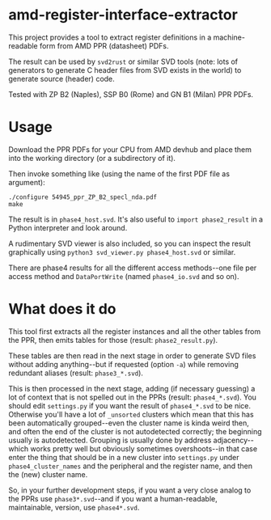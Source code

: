 # amd-register-interface-extractor

This project provides a tool to extract register definitions in a machine-readable form from AMD PPR (datasheet) PDFs.

The result can be used by `svd2rust` or similar SVD tools (note: lots of generators to generate C header files from SVD exists in the world) to generate source (header) code.

Tested with ZP B2 (Naples), SSP B0 (Rome) and GN B1 (Milan) PPR PDFs.

# Usage

Download the PPR PDFs for your CPU from AMD devhub and place them into the working directory (or a subdirectory of it).

Then invoke something like (using the name of the first PDF file as argument):

    ./configure 54945_ppr_ZP_B2_specl_nda.pdf
    make

The result is in `phase4_host.svd`.
It's also useful to `import phase2_result` in a Python interpreter and look around.

A rudimentary SVD viewer is also included, so you can inspect the result graphically using `python3 svd_viewer.py phase4_host.svd` or similar.

There are phase4 results for all the different access methods--one file per access method and `DataPortWrite` (named `phase4_io.svd` and so on).

# What does it do

This tool first extracts all the register instances and all the other tables from the PPR, then emits tables for those (result: `phase2_result.py`).

These tables are then read in the next stage in order to generate SVD files without adding anything--but if requested (option `-a`) while removing redundant aliases (result: `phase3_*.svd`).

This is then processed in the next stage, adding (if necessary guessing) a lot of context that is not spelled out in the PPRs (result: `phase4_*.svd`).  You should edit `settings.py` if you want the result of `phase4_*.svd` to be nice.  Otherwise you'll have a lot of `_unsorted` clusters which mean that this has been automatically grouped--even the cluster name is kinda weird then, and often the end of the cluster is not autodetected correctly; the beginning usually is autodetected.  Grouping is usually done by address adjacency--which works pretty well but obviously sometimes overshoots--in that case enter the thing that should be in a new cluster into `settings.py` under `phase4_cluster_names` and the peripheral and the register name, and then the (new) cluster name.

So, in your further development steps, if you want a very close analog to the PPRs use `phase3*.svd`--and if you want a human-readable, maintainable, version, use `phase4*.svd`.

